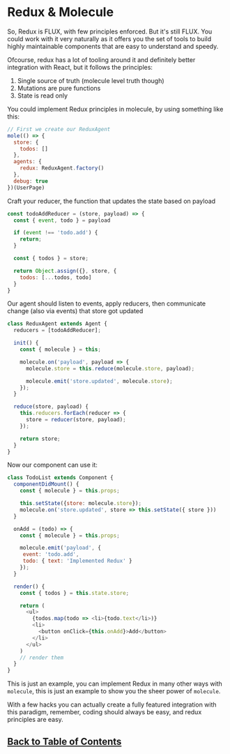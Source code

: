 # Redux & Molecule

So, Redux is FLUX, with few principles enforced. But it's still FLUX. You could work with it very naturally as it offers you the set of tools to build highly maintainable components that are easy to understand and speedy.

Ofcourse, redux has a lot of tooling around it and definitely better integration with React, but it follows the principles:

1.  Single source of truth (molecule level truth though)
2.  Mutations are pure functions
3.  State is read only

You could implement Redux principles in molecule, by using something like this:

```js
// First we create our ReduxAgent
mole(() => {
  store: {
    todos: []
  },
  agents: {
    redux: ReduxAgent.factory()
  },
  debug: true
})(UserPage)
```

Craft your reducer, the function that updates the state based on payload

```js
const todoAddReducer = (store, payload) => {
  const { event, todo } = payload

  if (event !== 'todo.add') {
    return;
  }

  const { todos } = store;

  return Object.assign({}, store, {
    todos: [...todos, todo]
  }
}
```

Our agent should listen to events, apply reducers, then communicate change (also via events) that store got updated

```js
class ReduxAgent extends Agent {
  reducers = [todoAddReducer];

  init() {
    const { molecule } = this;

    molecule.on('payload', payload => {
      molecule.store = this.reduce(molecule.store, payload);

      molecule.emit('store.updated', molecule.store);
    });
  }

  reduce(store, payload) {
    this.reducers.forEach(reducer => {
      store = reducer(store, payload);
    });

    return store;
  }
}
```

Now our component can use it:

```js
class TodoList extends Component {
  componentDidMount() {
    const { molecule } = this.props;

    this.setState({store: molecule.store});
    molecule.on('store.updated', store => this.setState({ store }))
  }

  onAdd = (todo) => {
    const { molecule } = this.props;

    molecule.emit('payload', {
     event: 'todo.add',
     todo: { text: 'Implemented Redux' }
    });
  }

  render() {
    const { todos } = this.state.store;

    return (
      <ul>
        {todos.map(todo => <li>{todo.text</li>)}
        <li>
          <button onClick={this.onAdd}>Add</button>
        </li>
      </ul>
    )
    // render them
  }
}
```

This is just an example, you can implement Redux in many other ways with `molecule`, this is just an example to show you the sheer power of `molecule`.

With a few hacks you can actually create a fully featured integration with this paradigm, remember, coding should always be easy, and redux principles are easy.

## [Back to Table of Contents](./index.md)
